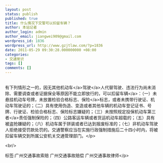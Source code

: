 ```yaml
---
layout: post
status: publish
published: true
title: 什么情况下交警可以扣留车辆？
author: 本站记者
author_login: admin
author_email: jiangwei909@gmail.com
wordpress_id: 1836
wordpress_url: http://www.gzjtlaw.com/?p=1836
date: 2011-05-29 09:30:28.000000000 +08:00
categories:
- 交通常识
tags: []
comments: []
---
```

<p><br>有下列情形之一的，因无其他<a>机动车<&#47;a><a>驾驶<&#47;a>人代替驾驶、违法行为尚未消除、需要调查或者证据保全等原因不能立即放行的，可以扣留<a>车辆<&#47;a>：（一）未悬挂机动车号牌，未放置检验合格标志、<a>保险<&#47;a>标志，或者未携带行驶证、机动车驾驶证的；（二）具有使用伪造、变造或者其他车辆的机动车登记证书、号牌、行驶证、检验合格标志、保险标志嫌疑的；（三）未按照规定投保机动车<a>第三者<&#47;a>责任强制保险的；（四）公路客运车辆或者货运机动车超载的；（五）具有被盗抢嫌疑的；（六）机动车属于拼装或者已达到报废标准的；（七）非机动车驾驶人拒绝接受罚款处罚的。交通警察应当在实施行政强制措施后二十四小时内，将被扣留车辆交到所属公安机关交通管理部门。<&#47;p><br&#47;><p>标签:广州交通事故索赔 广州交通事故赔偿 广州交通事故律师<&#47;p>
